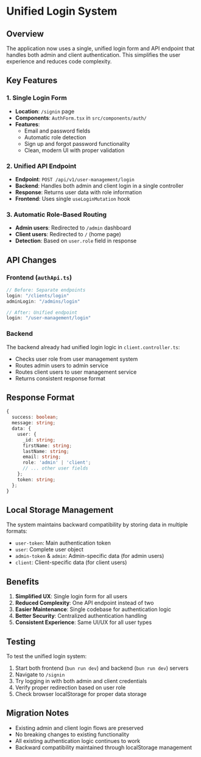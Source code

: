 # Unified Login System

## Overview
The application now uses a single, unified login form and API endpoint that handles both admin and client authentication. This simplifies the user experience and reduces code complexity.

## Key Features

### 1. Single Login Form
- **Location**: `/signin` page
- **Components**: `AuthForm.tsx` in `src/components/auth/`
- **Features**:
  - Email and password fields
  - Automatic role detection
  - Sign up and forgot password functionality
  - Clean, modern UI with proper validation

### 2. Unified API Endpoint
- **Endpoint**: `POST /api/v1/user-management/login`
- **Backend**: Handles both admin and client login in a single controller
- **Response**: Returns user data with role information
- **Frontend**: Uses single `useLoginMutation` hook

### 3. Automatic Role-Based Routing
- **Admin users**: Redirected to `/admin` dashboard
- **Client users**: Redirected to `/` (home page)
- **Detection**: Based on `user.role` field in response

## API Changes

### Frontend (`authApi.ts`)
```typescript
// Before: Separate endpoints
login: "/clients/login"
adminLogin: "/admins/login"

// After: Unified endpoint
login: "/user-management/login"
```

### Backend
The backend already had unified login logic in `client.controller.ts`:
- Checks user role from user management system
- Routes admin users to admin service
- Routes client users to user management service
- Returns consistent response format

## Response Format
```typescript
{
  success: boolean;
  message: string;
  data: {
    user: {
      _id: string;
      firstName: string;
      lastName: string;
      email: string;
      role: 'admin' | 'client';
      // ... other user fields
    };
    token: string;
  };
}
```

## Local Storage Management
The system maintains backward compatibility by storing data in multiple formats:
- `user-token`: Main authentication token
- `user`: Complete user object
- `admin-token` & `admin`: Admin-specific data (for admin users)
- `client`: Client-specific data (for client users)

## Benefits
1. **Simplified UX**: Single login form for all users
2. **Reduced Complexity**: One API endpoint instead of two
3. **Easier Maintenance**: Single codebase for authentication logic
4. **Better Security**: Centralized authentication handling
5. **Consistent Experience**: Same UI/UX for all user types

## Testing
To test the unified login system:
1. Start both frontend (`bun run dev`) and backend (`bun run dev`) servers
2. Navigate to `/signin`
3. Try logging in with both admin and client credentials
4. Verify proper redirection based on user role
5. Check browser localStorage for proper data storage

## Migration Notes
- Existing admin and client login flows are preserved
- No breaking changes to existing functionality
- All existing authentication logic continues to work
- Backward compatibility maintained through localStorage management
